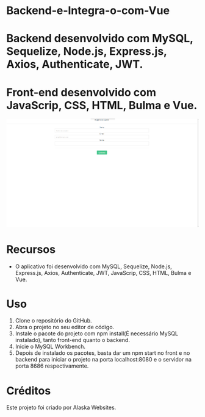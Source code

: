 # Backend-e-Integra-o-com-Vue

# Backend desenvolvido com MySQL, Sequelize, Node.js, Express.js, Axios, Authenticate, JWT.
# Front-end desenvolvido com JavaScrip, CSS, HTML, Bulma e Vue.

<img src="./users/src/assets/design.png" alt="Backend-e-Integra-o-com-Vue">

# Recursos

* O aplicativo foi desenvolvido com MySQL, Sequelize, Node.js, Express.js, Axios, Authenticate, JWT, JavaScrip, CSS, HTML, Bulma e Vue.

# Uso

1. Clone o repositório do GitHub.
2. Abra o projeto no seu editor de código.
3. Instale o pacote do projeto com npm install(É necessário MySQL instalado), tanto front-end quanto o backend.
4. Inicie o MySQL Workbench.
5. Depois de instalado os pacotes, basta dar um npm start no front e no backend para iniciar o projeto na porta localhost:8080 e o servidor na porta 8686 respectivamente.

# Créditos

Este projeto foi criado por Alaska Websites.
